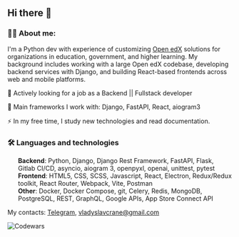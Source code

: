 ## Hi there 👋

### 👨‍💻 About me:

I'm a Python dev with experience of customizing [Open edX](https://github.com/openedx) solutions for organizations in education, government, and higher learning.
My background includes working with a large Open edX codebase, developing backend services with Django, and building React-based frontends across web and mobile platforms.

🔭 Actively looking for a job as a Backend || Fullstack developer

🌱 Main frameworks I work with: Django, FastAPI, React, aiogram3

⚡ In my free time, I study new technologies and read documentation.

### 🛠️ Languages and technologies
<ul style="list-style-type: none;">
  <li> <b>Backend</b>: Python, Django, Django Rest Framework, FastAPI, Flask, Gitlab CI/CD, asyncio, aiogram 3, openpyxl, openai, unittest, pytest</li>
  <li> <b>Frontend</b>: НTML5, CSS, SCSS, Javascript, React, Electron, Redux/Redux toolkit, React Router, Webpack, Vite, Postman</li>
  <li> <b>Other</b>: Docker, Docker Compose, git, Celery, Redis, MongoDB, PostgreSQL, REST, GraphQL, Google APIs, App Store Connect API</li>
</ul>

My contacts: [Telegram](https://t.me/vladyslavcrane), vladyslavcrane@gmail.com


![Codewars](https://github.r2v.ch/codewars?user=vladyslavcrane&stroke=%23d0d5db)
